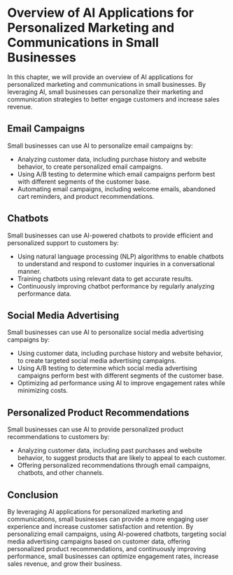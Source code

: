 Overview of AI Applications for Personalized Marketing and Communications in Small Businesses
================================================================================================================================================================

In this chapter, we will provide an overview of AI applications for personalized marketing and communications in small businesses. By leveraging AI, small businesses can personalize their marketing and communication strategies to better engage customers and increase sales revenue.

Email Campaigns
---------------

Small businesses can use AI to personalize email campaigns by:

* Analyzing customer data, including purchase history and website behavior, to create personalized email campaigns.
* Using A/B testing to determine which email campaigns perform best with different segments of the customer base.
* Automating email campaigns, including welcome emails, abandoned cart reminders, and product recommendations.

Chatbots
--------

Small businesses can use AI-powered chatbots to provide efficient and personalized support to customers by:

* Using natural language processing (NLP) algorithms to enable chatbots to understand and respond to customer inquiries in a conversational manner.
* Training chatbots using relevant data to get accurate results.
* Continuously improving chatbot performance by regularly analyzing performance data.

Social Media Advertising
------------------------

Small businesses can use AI to personalize social media advertising campaigns by:

* Using customer data, including purchase history and website behavior, to create targeted social media advertising campaigns.
* Using A/B testing to determine which social media advertising campaigns perform best with different segments of the customer base.
* Optimizing ad performance using AI to improve engagement rates while minimizing costs.

Personalized Product Recommendations
------------------------------------

Small businesses can use AI to provide personalized product recommendations to customers by:

* Analyzing customer data, including past purchases and website behavior, to suggest products that are likely to appeal to each customer.
* Offering personalized recommendations through email campaigns, chatbots, and other channels.

Conclusion
----------

By leveraging AI applications for personalized marketing and communications, small businesses can provide a more engaging user experience and increase customer satisfaction and retention. By personalizing email campaigns, using AI-powered chatbots, targeting social media advertising campaigns based on customer data, offering personalized product recommendations, and continuously improving performance, small businesses can optimize engagement rates, increase sales revenue, and grow their business.
